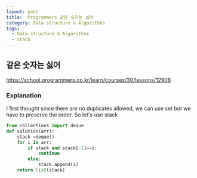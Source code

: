 ```yaml
---
layout: post
title:  Programmers 같은 숫자는 싫어
category: Data structure & Algorithms
tags:
  - Data structure & Algorithms
  - Stack
---
```


## 같은 숫자는 싫어
https://school.programmers.co.kr/learn/courses/30/lessons/12906

### Explanation
I first thought since there are no duplicates allowed, we can use set but
we have to preserve the order. So let's use stack

```python
from collections import deque
def solution(arr):
    stack =deque()
    for i in arr:
        if stack and stack[-1]==i:
            continue
        else:
            stack.append(i)
    return list(stack)
```
